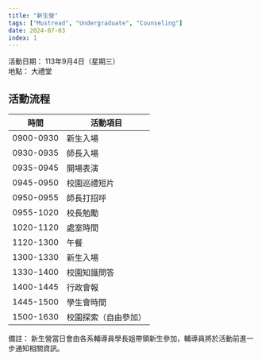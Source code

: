 ```yaml
---
title: "新生營"
tags: ["Mustread", "Undergraduate", "Counseling"]
date: 2024-07-03
index: 1
---
```


活動日期： 113年9月4日（星期三）  
地點： 大禮堂

## 活動流程

 |時間|      活動項目 |            
 |----------|  -------------------- |
 0900-0930  | 新生入場             
 0930-0935  | 師長入場             
 0935-0945  | 開場表演             
 0945-0950  | 校園巡禮短片         
 0950-0955  | 師長打招呼           
 0955-1020  | 校長勉勵             
 1020-1120  |處室時間             
 1120-1300  | 午餐                 
 1300-1330   |新生入場             
 1330-1400  | 校園知識問答         
 1400-1445  | 行政會報             
 1445-1500  | 學生會時間           
 1500-1630  | 校園探索（自由參加） 

備註： 新生營當日會由各系輔導員學長姐帶領新生參加，輔導員將於活動前進一步通知相關資訊。

